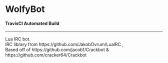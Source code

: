 WolfyBot
========
<h4>TravisCI Automated Build</h4>
<hr/>
Lua IRC bot. <br/>
IRC library from https://github.com/JakobOvrum/LuaIRC ,<br/>
Based off of https://github.com/jacob1/Crackbot & https://github.com/cracker64/Crackbot

